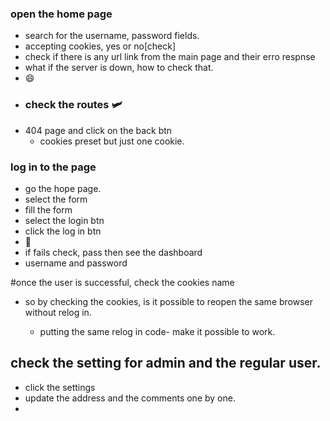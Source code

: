 ### open the home page
- search for the username, password  fields.
- accepting cookies, yes or no[check]
- check if there is any url link from the main page and their erro respnse
- what if the server is down, how to check that.
- 😄
- ### check the routes 🛩️
- 404 page and click on the back btn
  - cookies preset but just one cookie.

### log in to the page
- go the hope page.
- select the form
- fill the form
- select the login btn
- click the log in btn
-  💯
-  if fails check, pass then see the dashboard
- username and password

#once the user is successful, check the cookies name
- so by checking the cookies, is it possible to reopen the same browser without relog in.

  - putting the same relog in code- make it possible to work.

## check the setting for admin and the regular user.
- click the settings
- update the address and the comments one by one.
- 


